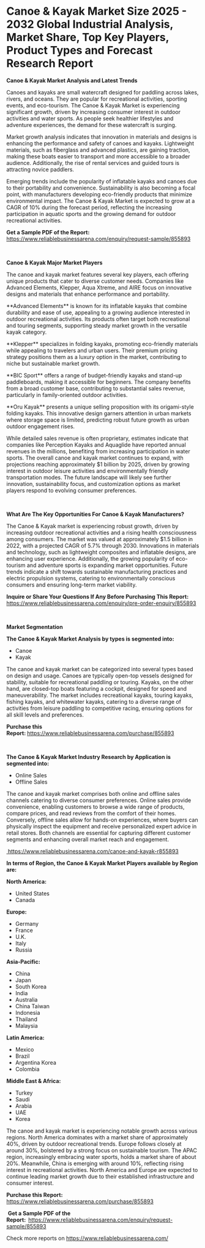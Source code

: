 <p><h1>Canoe & Kayak Market Size 2025 - 2032 Global Industrial Analysis, Market Share, Top Key Players, Product Types and Forecast Research Report</h1></p><p><strong>Canoe & Kayak Market Analysis and Latest Trends</strong></p>
<p><p>Canoes and kayaks are small watercraft designed for paddling across lakes, rivers, and oceans. They are popular for recreational activities, sporting events, and eco-tourism. The Canoe & Kayak Market is experiencing significant growth, driven by increasing consumer interest in outdoor activities and water sports. As people seek healthier lifestyles and adventure experiences, the demand for these watercraft is surging.</p><p>Market growth analysis indicates that innovation in materials and designs is enhancing the performance and safety of canoes and kayaks. Lightweight materials, such as fiberglass and advanced plastics, are gaining traction, making these boats easier to transport and more accessible to a broader audience. Additionally, the rise of rental services and guided tours is attracting novice paddlers.</p><p>Emerging trends include the popularity of inflatable kayaks and canoes due to their portability and convenience. Sustainability is also becoming a focal point, with manufacturers developing eco-friendly products that minimize environmental impact. The Canoe & Kayak Market is expected to grow at a CAGR of 10% during the forecast period, reflecting the increasing participation in aquatic sports and the growing demand for outdoor recreational activities.</p></p>
<p><strong>Get a Sample PDF of the Report:&nbsp;</strong> <a href="https://www.reliablebusinessarena.com/enquiry/request-sample/855893?utm_campaign=3221&utm_medium=2&utm_source=Github&utm_content=ia&utm_term=05042025&utm_id=canoe-kayak">https://www.reliablebusinessarena.com/enquiry/request-sample/855893</a></p>
<p>&nbsp;</p>
<p><strong>Canoe & Kayak Major Market Players</strong></p>
<p><p>The canoe and kayak market features several key players, each offering unique products that cater to diverse customer needs. Companies like Advanced Elements, Klepper, Aqua Xtreme, and AIRE focus on innovative designs and materials that enhance performance and portability.</p><p>**Advanced Elements** is known for its inflatable kayaks that combine durability and ease of use, appealing to a growing audience interested in outdoor recreational activities. Its products often target both recreational and touring segments, supporting steady market growth in the versatile kayak category.</p><p>**Klepper** specializes in folding kayaks, promoting eco-friendly materials while appealing to travelers and urban users. Their premium pricing strategy positions them as a luxury option in the market, contributing to niche but sustainable market growth.</p><p>**BIC Sport** offers a range of budget-friendly kayaks and stand-up paddleboards, making it accessible for beginners. The company benefits from a broad customer base, contributing to substantial sales revenue, particularly in family-oriented outdoor activities.</p><p>**Oru Kayak** presents a unique selling proposition with its origami-style folding kayaks. This innovative design garners attention in urban markets where storage space is limited, predicting robust future growth as urban outdoor engagement rises.</p><p>While detailed sales revenue is often proprietary, estimates indicate that companies like Perception Kayaks and Aquaglide have reported annual revenues in the millions, benefiting from increasing participation in water sports. The overall canoe and kayak market continues to expand, with projections reaching approximately $1 billion by 2025, driven by growing interest in outdoor leisure activities and environmentally friendly transportation modes. The future landscape will likely see further innovation, sustainability focus, and customization options as market players respond to evolving consumer preferences.</p></p>
<p>&nbsp;</p>
<p><strong>What Are The Key Opportunities For Canoe & Kayak Manufacturers?</strong></p>
<p><p>The Canoe & Kayak market is experiencing robust growth, driven by increasing outdoor recreational activities and a rising health consciousness among consumers. The market was valued at approximately $1.5 billion in 2022, with a projected CAGR of 5.7% through 2030. Innovations in materials and technology, such as lightweight composites and inflatable designs, are enhancing user experience. Additionally, the growing popularity of eco-tourism and adventure sports is expanding market opportunities. Future trends indicate a shift towards sustainable manufacturing practices and electric propulsion systems, catering to environmentally conscious consumers and ensuring long-term market viability.</p></p>
<p><strong>Inquire or Share Your Questions If Any Before Purchasing This Report:</strong> <a href="https://www.reliablebusinessarena.com/enquiry/pre-order-enquiry/855893?utm_campaign=3221&utm_medium=2&utm_source=Github&utm_content=ia&utm_term=05042025&utm_id=canoe-kayak">https://www.reliablebusinessarena.com/enquiry/pre-order-enquiry/855893</a></p>
<p>&nbsp;</p>
<p><strong>Market Segmentation</strong></p>
<p><strong>The Canoe & Kayak Market Analysis by types is segmented into:</strong></p>
<p><ul><li>Canoe</li><li>Kayak</li></ul></p>
<p><p>The canoe and kayak market can be categorized into several types based on design and usage. Canoes are typically open-top vessels designed for stability, suitable for recreational paddling or touring. Kayaks, on the other hand, are closed-top boats featuring a cockpit, designed for speed and maneuverability. The market includes recreational kayaks, touring kayaks, fishing kayaks, and whitewater kayaks, catering to a diverse range of activities from leisure paddling to competitive racing, ensuring options for all skill levels and preferences.</p></p>
<p><strong>Purchase this Report:&nbsp;</strong><a href="https://www.reliablebusinessarena.com/purchase/855893?utm_campaign=3221&utm_medium=2&utm_source=Github&utm_content=ia&utm_term=05042025&utm_id=canoe-kayak">https://www.reliablebusinessarena.com/purchase/855893</a></p>
<p>&nbsp;</p>
<p><strong>The Canoe & Kayak Market Industry Research by Application is segmented into:</strong></p>
<p><ul><li>Online Sales</li><li>Offline Sales</li></ul></p>
<p><p>The canoe and kayak market comprises both online and offline sales channels catering to diverse consumer preferences. Online sales provide convenience, enabling customers to browse a wide range of products, compare prices, and read reviews from the comfort of their homes. Conversely, offline sales allow for hands-on experiences, where buyers can physically inspect the equipment and receive personalized expert advice in retail stores. Both channels are essential for capturing different customer segments and enhancing overall market reach and engagement.</p></p>
<p><a href="https://www.reliablebusinessarena.com/canoe-and-kayak-r855893?utm_campaign=3221&utm_medium=2&utm_source=Github&utm_content=ia&utm_term=05042025&utm_id=canoe-kayak">&nbsp;https://www.reliablebusinessarena.com/canoe-and-kayak-r855893</a></p>
<p><strong>In terms of Region, the Canoe & Kayak Market Players available by Region are:</strong></p>
<p>
    <p> <strong> North America: </strong>
        <ul>
            <li>United States</li>
            <li>Canada</li>
        </ul>
        </p> 
    <p> <strong> Europe: </strong>
        <ul>
            <li>Germany</li>
            <li>France</li>
            <li>U.K.</li>
            <li>Italy</li>
            <li>Russia</li>
        </ul>
        </p> 
    <p> <strong> Asia-Pacific: </strong>
        <ul>
            <li>China</li>
            <li>Japan</li>
            <li>South Korea</li>
            <li>India</li>
            <li>Australia</li>
            <li>China Taiwan</li>
            <li>Indonesia</li>
            <li>Thailand</li>
            <li>Malaysia</li>
        </ul>
        </p> 
    <p> <strong> Latin America: </strong>
        <ul>
            <li>Mexico</li>
            <li>Brazil</li>
            <li>Argentina Korea</li>
            <li>Colombia</li>
        </ul>
        </p> 
    <p> <strong> Middle East & Africa: </strong>
        <ul>
            <li>Turkey</li>
            <li>Saudi</li>
            <li>Arabia</li>
            <li>UAE</li>
            <li>Korea</li>
        </ul>
    </p>
    </p>
<p><p>The canoe and kayak market is experiencing notable growth across various regions. North America dominates with a market share of approximately 40%, driven by outdoor recreational trends. Europe follows closely at around 30%, bolstered by a strong focus on sustainable tourism. The APAC region, increasingly embracing water sports, holds a market share of about 20%. Meanwhile, China is emerging with around 10%, reflecting rising interest in recreational activities. North America and Europe are expected to continue leading market growth due to their established infrastructure and consumer interest.</p></p>
<p><strong>Purchase this Report: </strong><a href="https://www.reliablebusinessarena.com/purchase/855893?utm_campaign=3221&utm_medium=2&utm_source=Github&utm_content=ia&utm_term=05042025&utm_id=canoe-kayak">https://www.reliablebusinessarena.com/purchase/855893</a></p>
<p>&nbsp;<strong>Get a Sample PDF of the Report:&nbsp;&nbsp;</strong><a href="https://www.reliablebusinessarena.com/enquiry/request-sample/855893?utm_campaign=3221&utm_medium=2&utm_source=Github&utm_content=ia&utm_term=05042025&utm_id=canoe-kayak">https://www.reliablebusinessarena.com/enquiry/request-sample/855893</a></p>
<p><strong></strong></p>
<p>Check more reports on <a href="https://www.reliablebusinessarena.com/?utm_campaign=3221&utm_medium=2&utm_source=Github&utm_content=ia&utm_term=05042025&utm_id=canoe-kayak">https://www.reliablebusinessarena.com/</a></p>